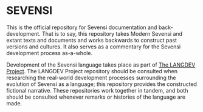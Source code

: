 #  SEVENSI  #

This is the official repository for Sevensi documentation and back-development.
That is to say, this repository takes Modern Sevensi and extant texts and documents and works backwards to construct past versions and cultures.
It also serves as a commentary for the Sevensi development process as-a-whole.

Development of the Sevensi language takes place as part of [The LANGDEV Project](https://github.com/literallybenjam/langdev/).
The LANGDEV Project repository should be consulted when researching the real-world development processes surrounding the evolution of Sevensi as a language; this repository provides the constructed fictional narrative.
These repositories work together in tandem, and both should be consulted whenever remarks or histories of the language are made.
